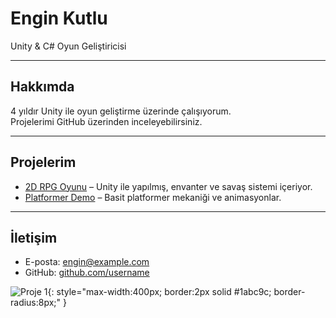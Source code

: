 # Engin Kutlu

Unity & C# Oyun Geliştiricisi  

---

## Hakkımda

4 yıldır Unity ile oyun geliştirme üzerinde çalışıyorum.  
Projelerimi GitHub üzerinden inceleyebilirsiniz.  

---

## Projelerim

- [2D RPG Oyunu](https://github.com/username/2d-rpg) – Unity ile yapılmış, envanter ve savaş sistemi içeriyor.  
- [Platformer Demo](https://github.com/username/platformer-demo) – Basit platformer mekaniği ve animasyonlar.  

---

## İletişim

- E-posta: engin@example.com  
- GitHub: [github.com/username](https://github.com/EnginKutlu76)

![Proje 1](assets/images/proje1.png){: style="max-width:400px; border:2px solid #1abc9c; border-radius:8px;" }
